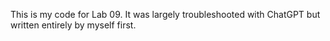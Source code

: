 This is my code for Lab 09. It was largely troubleshooted with ChatGPT but written entirely by myself first.
